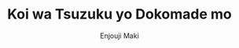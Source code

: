 --- 
slug: "koi-wa-tsuzuku-yo-dokomade-mo"
title: "Koi wa Tsuzuku yo Dokomade mo"
publishdate: "2019-01-10"
src: "https://365manga.net/manga/koi-wa-tsuzuku-yo-dokomade-mo"
author: "Enjouji Maki"
image: "https://data.365manga.net/images/thumbnails/32515-koi-wa-tsuzuku-yo-dokomade-mo.jpg"
tags: ["Comedy","Josei","Romance"]
chapters: ["Chapter 7 ","Chapter 6 ","Chapter 5 ","Chapter 4 ","Vol.1 Chapter 3 ","Vol.1 Chapter 2 ","Vol.1 Chapter 1"]
chapterlinks: ["https://365manga.net/koi-wa-tsuzuku-yo-dokomade-mo/chapter-7.html","https://365manga.net/koi-wa-tsuzuku-yo-dokomade-mo/chapter-6.html","https://365manga.net/koi-wa-tsuzuku-yo-dokomade-mo/chapter-5.html","https://365manga.net/koi-wa-tsuzuku-yo-dokomade-mo/chapter-4.html","https://365manga.net/koi-wa-tsuzuku-yo-dokomade-mo/chapter-3.html","https://365manga.net/koi-wa-tsuzuku-yo-dokomade-mo/chapter-2.html","https://365manga.net/koi-wa-tsuzuku-yo-dokomade-mo/chapter-1.html"]
description: "Koi wa Tsuzuku yo Dokomade mo summary is updating. Come visit Mangakakalot.com sometime to read the latest chapter of Koi wa Tsuzuku yo Dokomade mo. If you have any question about this manga, Please don't hesitate to contact us or translate team. Hope you enjoy it."
---